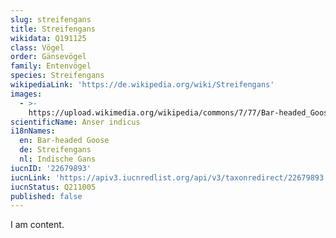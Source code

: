 ```yaml
---
slug: streifengans
title: Streifengans
wikidata: Q191125
class: Vögel
order: Gänsevögel
family: Entenvögel
species: Streifengans
wikipediaLink: 'https://de.wikipedia.org/wiki/Streifengans'
images:
  - >-
    https://upload.wikimedia.org/wikipedia/commons/7/77/Bar-headed_Goose_by_Dr._Raju_Kasambe_DSCN7530_(23).jpg
scientificName: Anser indicus
i18nNames:
  en: Bar-headed Goose
  de: Streifengans
  nl: Indische Gans
iucnID: '22679893'
iucnLink: 'https://apiv3.iucnredlist.org/api/v3/taxonredirect/22679893'
iucnStatus: Q211005
published: false
---
```


I am content.
